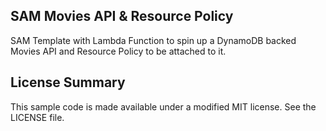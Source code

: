 ## SAM Movies API & Resource Policy

SAM Template with Lambda Function to spin up a DynamoDB backed Movies API and Resource Policy to be attached to it.

## License Summary

This sample code is made available under a modified MIT license. See the LICENSE file.
